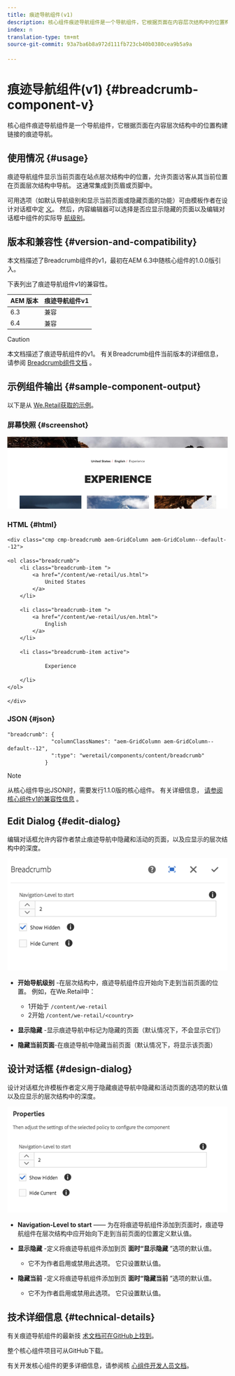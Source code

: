 ```yaml
---
title: 痕迹导航组件(v1)
description: 核心组件痕迹导航组件是一个导航组件，它根据页面在内容层次结构中的位置构建链接的痕迹导航。
index: n
translation-type: tm+mt
source-git-commit: 93a7ba6b8a972d111fb723cb40b0380cea9b5a9a

---
```



# 痕迹导航组件(v1) {#breadcrumb-component-v}

核心组件痕迹导航组件是一个导航组件，它根据页面在内容层次结构中的位置构建链接的痕迹导航。

## 使用情况 {#usage}

痕迹导航组件显示当前页面在站点层次结构中的位置，允许页面访客从其当前位置在页面层次结构中导航。 这通常集成到页眉或页脚中。

可用选项（如默认导航级别和显示当前页面或隐藏页面的功能）可由模板作者在设计对话框中定 [义](#design-dialog)。 然后，内容编辑器可以选择是否应显示隐藏的页面以及编辑对话框中组件的实际导 [航级别](#edit-dialog)。

## 版本和兼容性 {#version-and-compatibility}

本文档描述了Breadcrumb组件的v1，最初在AEM 6.3中随核心组件的1.0.0版引入。

下表列出了痕迹导航组件v1的兼容性。

| AEM 版本 | 痕迹导航组件v1 |
|--- |--- |
| 6.3 | 兼容 |
| 6.4 | 兼容 |

>[!CAUTION]
>
>本文档描述了痕迹导航组件的v1。
>有关Breadcrumb组件当前版本的详细信息，请参阅 [Breadcrumb组件文档](/help/components/breadcrumb.md) 。

## 示例组件输出 {#sample-component-output}

以下是从 [We.Retail获取的示例](https://helpx.adobe.com/experience-manager/6-4/sites/developing/using/we-retail.html)。

### 屏幕快照 {#screenshot}

![](/help/assets/chlimage_1-33.png)

### HTML {#html}

```
<div class="cmp cmp-breadcrumb aem-GridColumn aem-GridColumn--default--12">

<ol class="breadcrumb">
    <li class="breadcrumb-item ">
        <a href="/content/we-retail/us.html">
            United States
        </a>
    </li>

    <li class="breadcrumb-item ">
        <a href="/content/we-retail/us/en.html">
            English
        </a>
    </li>

    <li class="breadcrumb-item active">
        
            Experience
        
    </li>
</ol>
 
</div>
```

### JSON {#json}

```
"breadcrumb": {
              "columnClassNames": "aem-GridColumn aem-GridColumn--default--12",
              ":type": "weretail/components/content/breadcrumb"
            }
```

>[!NOTE]
>
>从核心组件导出JSON时，需要发行1.1.0版的核心组件。 有关详细信息， [请参阅核心组件v1的兼容性信息](/help/versions.md) 。

## Edit Dialog {#edit-dialog}

编辑对话框允许内容作者禁止痕迹导航中隐藏和活动的页面，以及应显示的层次结构中的深度。

![](/help/assets/chlimage_1-34.png)

* **开始导航级别** -在层次结构中，痕迹导航组件应开始向下走到当前页面的位置。 例如，在We.Retail中：

   * 1开始于 `/content/we-retail`
   * 2开始 `/content/we-retail/<country>`

* **显示隐藏** -显示痕迹导航中标记为隐藏的页面（默认情况下，不会显示它们）
* **隐藏当前页面**-在痕迹导航中隐藏当前页面（默认情况下，将显示该页面）

## 设计对话框 {#design-dialog}

设计对话框允许模板作者定义用于隐藏痕迹导航中隐藏和活动页面的选项的默认值以及应显示的层次结构中的深度。

![](/help/assets/chlimage_1-35.png)

* **Navigation-Level to start** —— 为在将痕迹导航组件添加到页面时，痕迹导航组件在层次结构中应开始向下走到当前页面的位置定义默认值。
* **显示隐藏** -定义将痕迹导航组件添加到页 **面时“显示隐藏** ”选项的默认值。

   * 它不为作者启用或禁用此选项。 它只设置默认值。

* **隐藏当前** -定义将痕迹导航组件添加到页 **面时“隐藏当前** ”选项的默认值。

   * 它不为作者启用或禁用此选项。 它只设置默认值。

## 技术详细信息 {#technical-details}

有关痕迹导航组件的最新技 [术文档可在GitHub上找到](https://github.com/adobe/aem-core-wcm-components/tree/master/content/src/content/jcr_root/apps/core/wcm/components/breadcrumb/v1/breadcrumb)。

整个核心组件项目可从GitHub下载。

有关开发核心组件的更多详细信息，请参阅核 [心组件开发人员文档](/help/developing/overview.md)。
